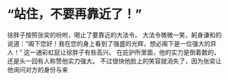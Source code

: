 # “站住，不要再靠近了！”
徐胖子按照张奕的吩咐，喝止了要靠近的大法令。
大法令微微一笑，躬身谦和的说道：“阁下您好！我在您的身上看到了强盛的光辉，想必阁下是一位强大的异人！”
这一通彩虹屁让徐胖子有些高兴。
在庇护所里面，他的实力是倒着数的，还是头一回有人称赞他实力强大。
不过很快他脸上的笑容就消失了，因为张奕让他询问对方的身份与来

